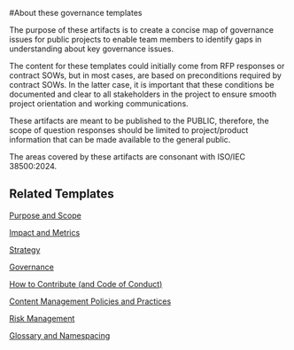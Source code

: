 #About these governance templates

The purpose of these artifacts is to create a concise map of governance issues for public projects to enable team members to identify gaps in understanding about key governance issues.

The content for these templates could initially come from RFP responses or contract SOWs, but in most cases, are based on preconditions required by contract SOWs. In the latter case, it is important that these conditions be documented and clear to all stakeholders in the project to ensure smooth project orientation and working communications.

These artifacts are meant to be published to the PUBLIC, therefore, the scope of question responses should be limited to project/product information that can be made available to the general public. 

The areas covered by these artifacts are consonant with ISO/IEC 38500:2024.

## Related Templates

[Purpose and Scope](/PurposeAndScope.md)

[Impact and Metrics](/ImpactAndMetrics.md)

[Strategy](/Strategy.md)

[Governance](/Governancel.md)

[How to Contribute (and Code of Conduct)](/HowToContribute.md)

[Content Management Policies and Practices](/ContentManagement.md)

[Risk Management](/RiskManagement.md)

[Glossary and Namespacing](/GlossaryAndNamespacing.md)

